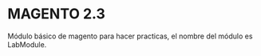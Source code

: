 # MAGENTO 2.3
Módulo básico de magento para hacer practicas, 
el nombre del módulo es LabModule.



